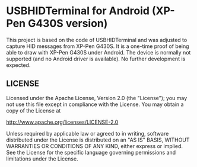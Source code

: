 USBHIDTerminal for Android (XP-Pen G430S version)
==============

This project is based on the code of USBHIDTerminal and was adjusted to capture HID messages from XP-Pen G430S.
It is a one-time proof of being able to draw with XP-Pen G430S under Android. The device is normally not supported
(and no Android driver is available). No further development is expected.

## LICENSE

Licensed under the Apache License, Version 2.0 (the "License");
you may not use this file except in compliance with the License.
You may obtain a copy of the License at

<http://www.apache.org/licenses/LICENSE-2.0>

Unless required by applicable law or agreed to in writing, software
distributed under the License is distributed on an "AS IS" BASIS,
WITHOUT WARRANTIES OR CONDITIONS OF ANY KIND, either express or implied.
See the License for the specific language governing permissions and
limitations under the License.
